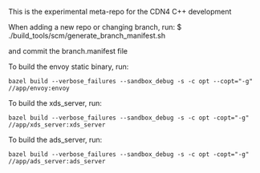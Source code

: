 This is the experimental meta-repo for the CDN4 C++ development

When adding a new repo or changing branch, run:
   $ ./build_tools/scm/generate_branch_manifest.sh

and commit the branch.manifest file


To build the envoy static binary, run:
```
bazel build --verbose_failures --sandbox_debug -s -c opt --copt="-g" //app/envoy:envoy
```
To build the xds_server, run:
```
bazel build --verbose_failures --sandbox_debug -s -c opt -copt="-g" //app/xds_server:xds_server
```
To build the ads_server, run:
```
bazel build --verbose_failures --sandbox_debug -s -c opt -copt="-g" //app/ads_server:ads_server
```

